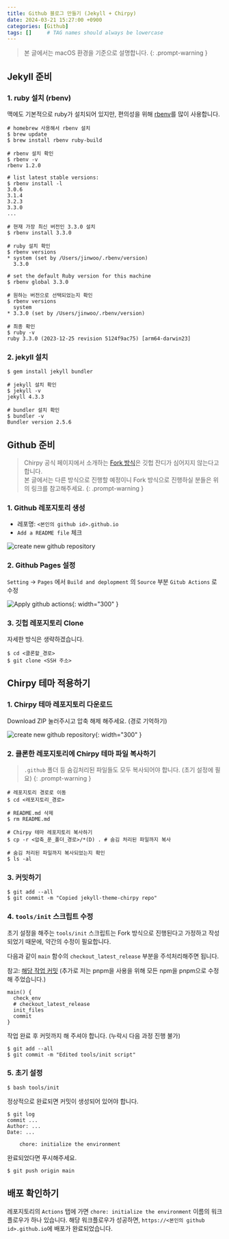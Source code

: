 ```yaml
---
title: Github 블로그 만들기 (Jekyll + Chirpy)
date: 2024-03-21 15:27:00 +0900
categories: [Github]
tags: []     # TAG names should always be lowercase
---
```


> 본 글에서는 macOS 환경을 기준으로 설명합니다.
{: .prompt-warning }

## Jekyll 준비

### 1. ruby 설치 (rbenv)

맥에도 기본적으로 ruby가 설치되어 있지만, 편의성을 위해 [rbenv](https://github.com/rbenv/rbenv)를 많이 사용합니다.

```shell
# homebrew 사용해서 rbenv 설치
$ brew update
$ brew install rbenv ruby-build

# rbenv 설치 확인
$ rbenv -v
rbenv 1.2.0

# list latest stable versions:
$ rbenv install -l
3.0.6
3.1.4
3.2.3
3.3.0
...

# 현재 가장 최신 버전인 3.3.0 설치
$ rbenv install 3.3.0

# ruby 설치 확인
$ rbenv versions
* system (set by /Users/jinwoo/.rbenv/version)
  3.3.0

# set the default Ruby version for this machine
$ rbenv global 3.3.0

# 원하는 버전으로 선택되었는지 확인
$ rbenv versions
  system
* 3.3.0 (set by /Users/jinwoo/.rbenv/version)

# 최종 확인
$ ruby -v
ruby 3.3.0 (2023-12-25 revision 5124f9ac75) [arm64-darwin23]
```

### 2. jekyll 설치

```shell
$ gem install jekyll bundler

# jekyll 설치 확인
$ jekyll -v
jekyll 4.3.3

# bundler 설치 확인
$ bundler -v
Bundler version 2.5.6
```

## Github 준비

> Chirpy 공식 페이지에서 소개하는 [Fork 방식](https://chirpy.cotes.page/posts/getting-started/#option-2-github-fork)은 깃헙 잔디가 심어지지 않는다고 합니다.  
본 글에서는 다른 방식으로 진행할 예정이니 Fork 방식으로 진행하실 분들은 위의 링크를 참고해주세요.
{: .prompt-warning }

### 1. Github 레포지토리 생성

- 레포명: `<본인의 github id>.github.io`
- `Add a README file` 체크

![create new github repository](/assets/img/posts/2024-03-21-create-github-blog/1.png)

### 2. Github Pages 설정
`Setting` -> `Pages` 에서 `Build and deplopment` 의 `Source` 부분 `Gitub Actions` 로 수정

![Apply github actions](https://chirpy-img.netlify.app/posts/20180809/pages-source-dark.png){: width="300" }


### 3. 깃헙 레포지토리 Clone

자세한 방식은 생략하겠습니다.

```shell
$ cd <클론할_경로>
$ git clone <SSH 주소>
```

## Chirpy 테마 적용하기

### 1. Chirpy 테마 레포지토리 다운로드

Download ZIP 눌러주시고 압축 해제 해주세요. (경로 기억하기)

![create new github repository](/assets/img/posts/2024-03-21-create-github-blog/2.png){: width="300" }

### 2. 클론한 레포지토리에 Chirpy 테마 파일 복사하기

> `.github` 폴더 등 숨김처리된 파일들도 모두 복사되어야 합니다. (초기 설정에 필요)
{: .prompt-warning }

```shell
# 레포지토리 경로로 이동
$ cd <레포지토리_경로>

# README.md 삭제
$ rm README.md

# Chirpy 테마 레포지토리 복사하기
$ cp -r <압축_푼_폴더_경로>/*(D) . # 숨김 처리된 파일까지 복사

# 숨김 처리된 파일까지 복사되었는지 확인
$ ls -al
```

### 3. 커밋하기

```shell
$ git add --all
$ git commit -m "Copied jekyll-theme-chirpy repo"
```

### 4. `tools/init` 스크립트 수정

초기 설정을 해주는 `tools/init` 스크립트는 Fork 방식으로 진행된다고 가정하고 작성되었기 때문에, 약간의 수정이 필요합니다.

다음과 같이 `main` 함수의 `checkout_latest_release` 부분을 주석처리해주면 됩니다.

참고: [해당 작업 커밋](https://github.com/jinwoo0103/jinwoo0103.github.io/commit/272ff3487daecbd72bae4191d8488138c1c71c3f)
(추가로 저는 pnpm을 사용을 위해 모든 npm을 pnpm으로 수정해 주었습니다.)

```shell
main() {
  check_env
  # checkout_latest_release
  init_files
  commit
}
```

작업 완료 후 커밋까지 해 주셔야 합니다. (누락시 다음 과정 진행 불가)
```shell
$ git add --all
$ git commit -m "Edited tools/init script"
```

### 5. 초기 설정

```shell
$ bash tools/init
```

정상적으로 완료되면 커밋이 생성되어 있어야 합니다.

```shell
$ git log
commit ...
Author: ...
Date: ...

    chore: initialize the environment

```

완료되었다면 푸시해주세요.
```shell
$ git push origin main
```

## 배포 확인하기

레포지토리의 `Actions` 탭에 가면 `chore: initialize the environment` 이름의 워크플로우가 하나 있습니다.
해당 워크플로우가 성공하면, `https://<본인의 github id>.github.io`에 배포가 완료되었습니다.